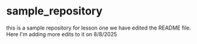 # sample_repository
this is a sample repository for lesson one
we have edited the README file.
Here I'm adding more edits to it on 8/8/2025
